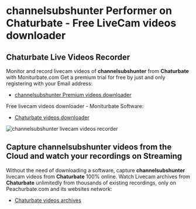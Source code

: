 # channelsubshunter Performer on Chaturbate - Free LiveCam videos downloader

## Chaturbate Live Videos Recorder

Monitor and record livecam videos of **channelsubshunter** from **Chaturbate** with Moniturbate.com
Get a premium trial for free by just and only registering with your Email address:
* [channelsubshunter Premium videos downloader](https://moniturbate.com/request-demo-licence-key.html)

Free livecam videos downloader - Moniturbate Software:
* [Chaturbate videos downloader](https://moniturbate.com/moniturbate-download-software.html)

![channelsubshunter livecam videos recorder](https://peachurnet.com/templates/moniturbate-software.png)


## Capture channelsubshunter videos from the Cloud and watch your recordings on Streaming

Without the need of downloading a software, capture **channelsubshunter** livecam videos from **Chaturbate** 100% online.
Watch Livecam archives from **Chaturbate** unlimitedly from thousands of existing recordings, only on Peachurbate.com and its websites network:
* [Chaturbate videos archives](https://peachurnet.com/)